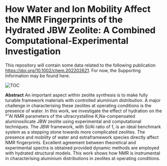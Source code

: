 # How Water and Ion Mobility Affect the NMR Fingerprints of the Hydrated JBW Zeolite: A Combined Computational-Experimental Investigation
This repository will contain some data related to the following publication <https://doi.org/10.1002/chem.202202621>. For now, the Supporting Information may be found here.

![TOC](https://github.com/siebevanlommel/jbw/assets/56164541/4b5c2b1e-a652-4389-baab-68c249cef9b2)

**Abstract** An important aspect within zeolite synthesis is to make fully tunable framework materials with controlled aluminium distribution. A major challenge in characterising these zeolites at operating conditions is the presence of water. In this work, we investigate the effect of hydration on the ²⁷Al NMR parameters of the ultracrystalline K,Na-compensated aluminosilicate JBW zeolite using experimental and computational techniques. The JBW framework, with Si/Al ratio of 1, is an ideal benchmark system as a stepping stone towards more complicated zeolites. The presence and mobility of water and extraframework species directly affect NMR fingerprints. Excellent agreement between theoretical and experimental spectra is obtained provided dynamic methods are employed with hydrated structural models. This work shows how NMR is instrumental in characterising aluminium distributions in zeolites at operating conditions.
